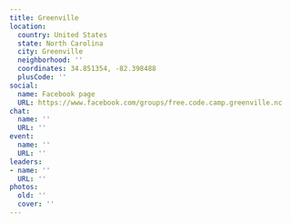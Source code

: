 ```yaml
---
title: Greenville
location:
  country: United States
  state: North Carolina
  city: Greenville
  neighborhood: ''
  coordinates: 34.851354, -82.398488
  plusCode: ''
social:
  name: Facebook page
  URL: https://www.facebook.com/groups/free.code.camp.greenville.nc
chat:
  name: ''
  URL: ''
event:
  name: ''
  URL: ''
leaders:
- name: ''
  URL: ''
photos:
  old: ''
  cover: ''
---
```

